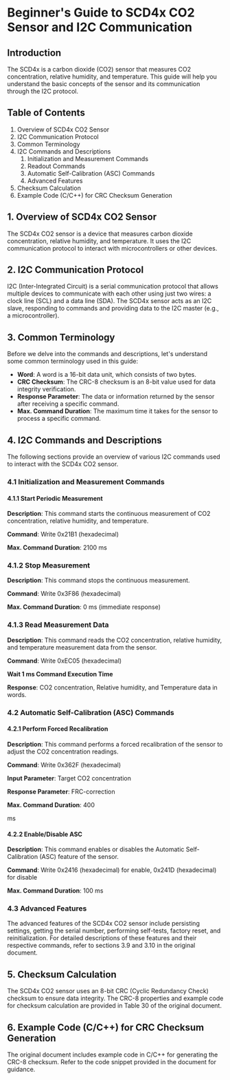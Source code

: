 # Beginner's Guide to SCD4x CO2 Sensor and I2C Communication

## Introduction

The SCD4x is a carbon dioxide (CO2) sensor that measures CO2 concentration, relative humidity, and temperature. This guide will help you understand the basic concepts of the sensor and its communication through the I2C protocol.

## Table of Contents
1. Overview of SCD4x CO2 Sensor
2. I2C Communication Protocol
3. Common Terminology
4. I2C Commands and Descriptions
   1. Initialization and Measurement Commands
   2. Readout Commands
   3. Automatic Self-Calibration (ASC) Commands
   4. Advanced Features
5. Checksum Calculation
6. Example Code (C/C++) for CRC Checksum Generation

## 1. Overview of SCD4x CO2 Sensor

The SCD4x CO2 sensor is a device that measures carbon dioxide concentration, relative humidity, and temperature. It uses the I2C communication protocol to interact with microcontrollers or other devices.

## 2. I2C Communication Protocol

I2C (Inter-Integrated Circuit) is a serial communication protocol that allows multiple devices to communicate with each other using just two wires: a clock line (SCL) and a data line (SDA). The SCD4x sensor acts as an I2C slave, responding to commands and providing data to the I2C master (e.g., a microcontroller).

## 3. Common Terminology

Before we delve into the commands and descriptions, let's understand some common terminology used in this guide:

- **Word**: A word is a 16-bit data unit, which consists of two bytes.
- **CRC Checksum**: The CRC-8 checksum is an 8-bit value used for data integrity verification.
- **Response Parameter**: The data or information returned by the sensor after receiving a specific command.
- **Max. Command Duration**: The maximum time it takes for the sensor to process a specific command.

## 4. I2C Commands and Descriptions

The following sections provide an overview of various I2C commands used to interact with the SCD4x CO2 sensor.

### 4.1 Initialization and Measurement Commands

#### 4.1.1 Start Periodic Measurement

**Description**: This command starts the continuous measurement of CO2 concentration, relative humidity, and temperature.

**Command**: Write 0x21B1 (hexadecimal)

**Max. Command Duration**: 2100 ms

### 4.1.2 Stop Measurement

**Description**: This command stops the continuous measurement.

**Command**: Write 0x3F86 (hexadecimal)

**Max. Command Duration**: 0 ms (immediate response)

### 4.1.3 Read Measurement Data

**Description**: This command reads the CO2 concentration, relative humidity, and temperature measurement data from the sensor.

**Command**: Write 0xEC05 (hexadecimal)

**Wait 1 ms Command Execution Time**

**Response**: CO2 concentration, Relative humidity, and Temperature data in words.

### 4.2 Automatic Self-Calibration (ASC) Commands

#### 4.2.1 Perform Forced Recalibration

**Description**: This command performs a forced recalibration of the sensor to adjust the CO2 concentration readings.

**Command**: Write 0x362F (hexadecimal)

**Input Parameter**: Target CO2 concentration

**Response Parameter**: FRC-correction

**Max. Command Duration**: 400

 ms

#### 4.2.2 Enable/Disable ASC

**Description**: This command enables or disables the Automatic Self-Calibration (ASC) feature of the sensor.

**Command**: Write 0x2416 (hexadecimal) for enable, 0x241D (hexadecimal) for disable

**Max. Command Duration**: 100 ms

### 4.3 Advanced Features

The advanced features of the SCD4x CO2 sensor include persisting settings, getting the serial number, performing self-tests, factory reset, and reinitialization. For detailed descriptions of these features and their respective commands, refer to sections 3.9 and 3.10 in the original document.

## 5. Checksum Calculation

The SCD4x CO2 sensor uses an 8-bit CRC (Cyclic Redundancy Check) checksum to ensure data integrity. The CRC-8 properties and example code for checksum calculation are provided in Table 30 of the original document.

## 6. Example Code (C/C++) for CRC Checksum Generation

The original document includes example code in C/C++ for generating the CRC-8 checksum. Refer to the code snippet provided in the document for guidance.
>